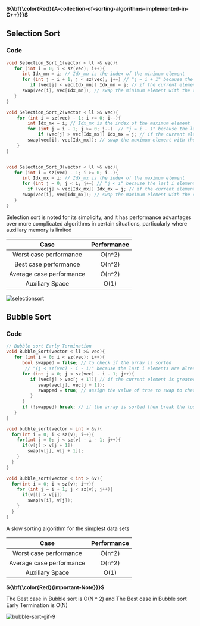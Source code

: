 **${\bf{\color\{Red}\{A-collection-of-sorting-algorithms-implemented-in-C++}}}$**


## Selection Sort

### Code

```cpp
void Selection_Sort_1(vector < ll >& vec){
   for (int i = 0; i < sz(vec); i++){
      int Idx_mn = i; // Idx_mn is the index of the minimum element
      for (int j = i + 1; j < sz(vec); j++) // "j = i + 1" because the first i elements are already sorted 
         if (vec[j] < vec[Idx_mn]) Idx_mn = j; // if the current element is less than the minimum element
      swap(vec[i], vec[Idx_mn]); // swap the minimum element with the current element 
   }
}

void Selection_Sort_2(vector < ll >& vec){
    for (int i = sz(vec) - 1; i >= 0; i--){
        int Idx_mx = i; // Idx_mx is the index of the maximum element
        for (int j = i - 1; j >= 0; j--)  // "j = i - 1" because the last i elements are already sorted
            if (vec[j] > vec[Idx_mx]) Idx_mx = j; // if the current element is greater than the maximum element
        swap(vec[i], vec[Idx_mx]); // swap the maximum element with the current element
    }
}


void Selection_Sort_3(vector < ll >& vec){
   for (int i = sz(vec) - 1; i >= 0; i--){
      int Idx_mx = i; // Idx_mx is the index of the maximum element
      for (int j = 0; j < i; j++) // "j < i" because the last i elements are already sorted
        if (vec[j] > vec[Idx_mx]) Idx_mx = j; // if the current element is greater than the maximum element
      swap(vec[i], vec[Idx_mx]); // swap the maximum element with the current element    
   }
}
```



Selection sort is noted for its simplicity, and it has performance advantages over more complicated algorithms in certain situations, particularly where auxiliary memory is limited

| Case  | Performance |
| :---: | :---: |
| Worst case performance   | O(n^2)  |
| Best case performance  | O(n^2)  |
| Average case performance  | O(n^2)  |
| Auxiliary Space           | O(1)  |

![selectionsort](https://user-images.githubusercontent.com/36489953/42171344-5554d9d2-7e19-11e8-8537-7811ebbbd1b6.gif)


## Bubble Sort

### Code

```cpp
// Bubble sort Early Termination
void Bubble_Sort(vector < ll >& vec){
   for (int i = 0; i < sz(vec); i++){
      bool swapped = false; // to check if the array is sorted
       // "(j < sz(vec) - i - 1)" because the last i elements are already sorted
      for (int j = 0; j < sz(vec) - i - 1; j++){
         if (vec[j] > vec[j + 1]){ // if the current element is greater than the next element
            swap(vec[j], vec[j + 1]);
            swapped = true; // assign the value of true to swap to check if the array is sorted
         }
      }
      if (!swapped) break; // if the array is sorted then break the loop because the array is sorted
   }
}

void bubble_sort(vector < int > &v){
  for(int i = 0; i < sz(v); i++){
    for(int j = 0; j < sz(v) - i - 1; j++){ 
      if(v[j] > v[j + 1]) 
        swap(v[j], v[j + 1]);
    }
  }
}

void Bubble_sort(vector < int > &v){
  for(int i = 0; i < sz(v); i++){
    for (int j = i + 1; j < sz(v); j++){
      if(v[i] > v[j]) 
        swap(v[i], v[j]);
    }
  }
}
```


A slow sorting algorithm for the simplest data sets

| Case  | Performance |
| :---: | :---: |
| Worst case performance   | O(n^2)  |
| Average case performance  | O(n^2)  |
| Auxiliary Space           | O(1)  |


**${\bf{\color\{Red}\{important-Note}}}$**
 
The Best  case in Bubble sort is O(N ^ 2) and 
The Best  case in Bubble sort Early Termination is O(N)

![bubble-sort-gif-9](https://user-images.githubusercontent.com/36489953/42171410-83532a64-7e19-11e8-95a1-b2dd3aaedc43.gif)


